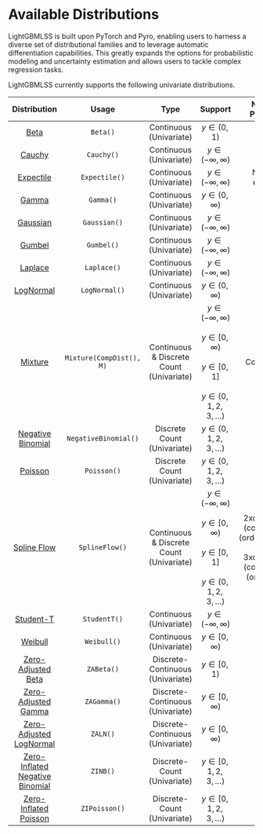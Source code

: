 # Available Distributions
LightGBMLSS is built upon PyTorch and Pyro, enabling users to harness a diverse set of distributional families and to leverage automatic differentiation capabilities. This greatly expands the options for probabilistic modeling and uncertainty estimation and allows users to tackle complex regression tasks.

LightGBMLSS currently supports the following univariate distributions.

| Distribution                                                                                                                         |   Usage                   |                       Type                        | Support                         | Number of Parameters            |
| :----------------------------------------------------------------------------------------------------------------------------------: |:------------------------: |:-------------------------------------------------:| :-----------------------------: | :-----------------------------: | 
| [Beta](https://pytorch.org/docs/stable/distributions.html#beta)                                                                      | `Beta()`                  |          Continuous <br /> (Univariate)           | $y \in (0, 1)$                  | 2                               |
| [Cauchy](https://pytorch.org/docs/stable/distributions.html#cauchy)                                                                  | `Cauchy()`                |          Continuous <br /> (Univariate)           | $y \in (-\infty,\infty)$        | 2                               |
| [Expectile](https://epub.ub.uni-muenchen.de/31542/1/1471082x14561155.pdf)                                                            | `Expectile()`             |          Continuous <br /> (Univariate)           | $y \in (-\infty,\infty)$        | Number of expectiles            |
| [Gamma](https://pytorch.org/docs/stable/distributions.html#gamma)                                                                    | `Gamma()`                 |          Continuous <br /> (Univariate)           | $y \in (0, \infty)$             | 2                               |
| [Gaussian](https://pytorch.org/docs/stable/distributions.html#normal)                                                                | `Gaussian()`              |          Continuous <br /> (Univariate)           | $y \in (-\infty,\infty)$        | 2                               |
| [Gumbel](https://pytorch.org/docs/stable/distributions.html#gumbel)                                                                  | `Gumbel()`                |          Continuous <br /> (Univariate)           | $y \in (-\infty,\infty)$        | 2                               |
| [Laplace](https://pytorch.org/docs/stable/distributions.html#laplace)                                                                | `Laplace()`               |          Continuous <br /> (Univariate)           | $y \in (-\infty,\infty)$        | 2                               |
| [LogNormal](https://pytorch.org/docs/stable/distributions.html#lognormal)                                                            | `LogNormal()`             |          Continuous <br /> (Univariate)           | $y \in (0,\infty)$              | 2                               |
| [Mixture](https://pytorch.org/docs/stable/distributions.html#mixturesamefamily) | `Mixture(CompDist(), M)` |  Continuous & Discrete Count <br /> (Univariate)  | $y \in (-\infty,\infty)$ <br /> <br /> $y \in [0, \infty)$  <br  /> <br /> $y \in [0, 1]$  <br  />  <br /> $y \in (0, 1, 2, 3, \ldots)$ |                                                  CompDist + M                                                  |
| [Negative Binomial](https://pytorch.org/docs/stable/distributions.html#negativebinomial)                                             | `NegativeBinomial()`      |        Discrete Count <br /> (Univariate)         | $y \in (0, 1, 2, 3, \ldots)$    | 2                               |
| [Poisson](https://pytorch.org/docs/stable/distributions.html#poisson)                                                                | `Poisson()`               |        Discrete Count <br /> (Univariate)         | $y \in (0, 1, 2, 3, \ldots)$    | 1                               |
| [Spline Flow](https://docs.pyro.ai/en/stable/distributions.html#pyro.distributions.transforms.Spline)                                | `SplineFlow()`            |  Continuous & Discrete Count <br /> (Univariate)  | $y \in (-\infty,\infty)$ <br /> <br /> $y \in [0, \infty)$  <br  /> <br /> $y \in [0, 1]$  <br  />  <br /> $y \in (0, 1, 2, 3, \ldots)$ | 2xcount_bins + (count_bins-1) (order=quadratic)  <br  /> <br  />  3xcount_bins + (count_bins-1) (order=linear)                            |
| [Student-T](https://pytorch.org/docs/stable/distributions.html#studentt)                                                             | `StudentT()`              |          Continuous <br /> (Univariate)           | $y \in (-\infty,\infty)$        | 3                               |
| [Weibull](https://pytorch.org/docs/stable/distributions.html#weibull)                                                                | `Weibull()`               |          Continuous <br /> (Univariate)           | $y \in [0, \infty)$             | 2                               |
| [Zero-Adjusted Beta](https://github.com/pyro-ppl/pyro/blob/dev/pyro/distributions/zero_inflated.py)                                  | `ZABeta()`                |      Discrete-Continuous <br /> (Univariate)      | $y \in [0, 1)$                  | 3                               |
| [Zero-Adjusted Gamma](https://github.com/pyro-ppl/pyro/blob/dev/pyro/distributions/zero_inflated.py)                                 | `ZAGamma()`               |      Discrete-Continuous <br /> (Univariate)      | $y \in [0, \infty)$             | 3                               |
| [Zero-Adjusted LogNormal](https://github.com/pyro-ppl/pyro/blob/dev/pyro/distributions/zero_inflated.py)                             | `ZALN()`                  |      Discrete-Continuous <br /> (Univariate)      | $y \in [0, \infty)$             | 3                               |
| [Zero-Inflated Negative Binomial](https://github.com/pyro-ppl/pyro/blob/dev/pyro/distributions/zero_inflated.py#L150)                | `ZINB()`                  |        Discrete-Count <br /> (Univariate)         | $y \in [0, 1, 2, 3, \ldots)$    | 3                               |
| [Zero-Inflated Poisson](https://github.com/pyro-ppl/pyro/blob/dev/pyro/distributions/zero_inflated.py#L121)                          | `ZIPoisson()`             |        Discrete-Count <br /> (Univariate)         | $y \in [0, 1, 2, 3, \ldots)$    | 2                               |
